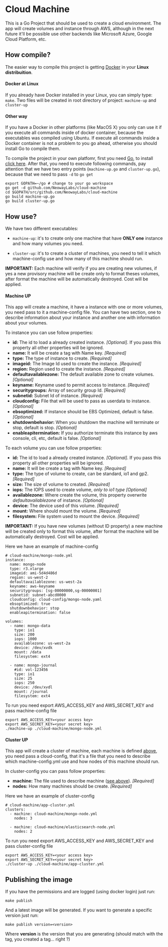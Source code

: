 # Cloud Machine

This is a Go Project that should be used to create a cloud environment. The app
will create volumes and instance through AWS, although in the next future it'll
be possible use other backends like Microsoft Azure, Google Cloud Platform, etc.

## How compile?

The easier way to compile this project is getting
[Docker](http://docs.docker.com/linux/step_one/) in your **Linux distribuition**.

#### Docker at Linux

If you already have Docker installed in your Linux, you can simply type:
```make```. Two files will be created in root directory of project:
```machine-up``` and ```cluster-up```

#### Other way

If you have a Docker in other platforms (like MacOS X) you only can use it if
you execute all commands inside of docker container, because the executables
was compiled using Ubuntu. If execute all commands inside a Docker container is
not a problem to you go ahead, otherwise you should install Go to compile them.

To compile the project in your own platfomr, first you need
[Go](http://golang.org), to install [click here](https://golang.org/doc/install).
After that, you need to execute following commands, pay attention that we have
two entry points (```machine-up.go``` and ```cluster-up.go```), because that
we need to pass ```-d``` to ```go get```

```
export GOPATH=~/go # change to your go workspace
go get -d github.com/NeowayLabs/cloud-machine
cd $GOPATH/src/github.com/NeowayLabs/cloud-machine
go build machine-up.go
go build cluster-up.go
```

## How use?

We have two different executables:

* ```machine-up```: it's to create only one machine that have **ONLY one**
instance and how many volumes you need.

* ```cluster-up```: it's to create a cluster of machines, you need to tell it
which machine-config use and how many of this machine should run.

**IMPORTANT:** Each machine will verify if you are creating new volumes, if yes
a new provisory machine will be create only to format theses volumes, after
format the machine will be automatically destroyed. Cost will be applied.

#### Machine UP

This app will create a machine, it have a instance with one or more volumes, you
need pass to it a machine-config file. You can have two section, one to
describe information about your instance and another one with information about
your volumes.

To instance you can use follow properties:

* **id:** The id to load a already created instance. *[Optional]*. If you pass
this property all other properties will be ignored.
* **name:** It will be create a tag with Name key. *[Required]*
* **type:** The type of instance to create. *[Required]*
* **imageid:** The Image Id used to create the instance. *[Required]*
* **region:** Region used to create the instance. *[Required]*
* **defaultavailablezone:** The default available zone to create volumes. *[Optional]*
* **keyname:** Keyname used to permit access to instance. *[Required]*
* **securitygroups:** Array of security group Id. *[Required]*
* **subnetid:** Subnet Id of instance. *[Required]*
* **cloudconfig:** File that will be used to pass as userdata to instance. *[Optional]*
* **ebsoptimized:** If instance should be EBS Optimized, default is false. *[Optional]*
* **shutdownbehavior:** When you shutdown the machine will terminate or stop, default is stop. *[Optional]*
* **enableapitermination:** If you authorize terminate this instance by aws console, cli, etc, default is false. *[Optional]*

To each volume you can use follow properties:

* **id:** The id to load a already created instance. *[Optional]*. If you pass
this property all other properties will be ignored.
* **name:** It will be create a tag with Name key. *[Required]*
* **type:** The type of volume to create, can be standard, io1 and gp2. *[Required]*
* **size:** The size of volume to created. *[Required]*
* **iops:** The IOPS used to create volume, *only to io1 type* *[Optional]*
* **availablezone:** Where create the volume, this property overwrite
*defaultavailablezone* of instance. *[Optional]*
* **device:** The device used of this volume. *[Required]*
* **mount:** Where should mount the volume. *[Required]*
* **filesystem:** File system used to mount the device. *[Required]*

**IMPORTANT:** If you have new volumes (without ID property) a new machine will
be created only to format this volume, after format the machine will be
automatically destroyed. Cost will be applied.

Here we have an example of machine-config

```
# cloud-machine/mongo-node.yml
instance:
  name: mongo-node
  type: r3.xlarge
  imageid: ami-5d4d486d
  region: us-west-2
  defaultavailablezone: us-west-2a
  keyname: aws-keyname
  securitygroups: [sg-00000000,sg-00000001]
  subnetid: subnet-abcd0000
  cloudconfig: cloud-config/mongo-node.yaml
  ebsoptimized: true
  shutdownbehavior: stop
  enableapitermination: false

volumes:
  - name: mongo-data
    type: io1
    size: 200
    iops: 1000
    availablezone: us-west-2a
    device: /dev/xvdk
    mount: /data
    filesystem: ext4

  - name: mongo-journal
    #id: vol-123456
    type: io1
    size: 25
    iops: 250
    device: /dev/xvdl
    mount: /journal
    filesystem: ext4
```

To run you need export AWS_ACCESS_KEY and AWS_SECRET_KEY and pass machine-config
file

```
export AWS_ACCESS_KEY=<your access key>
export AWS_SECRET_KEY=<your secret key>
./machine-up ./cloud-machine/mongo-node.yml
```

#### Cluster UP

This app will create a cluster of machine, each machine is defined
[above](#machine-up), you need pass a cloud-config, that it's a file that you
need to describe which machine-config.yml use and how nodes of this machine
should run.

In cluster-config you can pass follow properties:

* **machine:** The file used to describe machine ([see above](#machine-up)). *[Required]*
* **nodes:** How many machines should be create. *[Required]*

Here we have an example of cluster-config

```
# cloud-machine/app-cluster.yml
clusters:
  - machine: cloud-machine/mongo-node.yml
    nodes: 3

  - machine: cloud-machine/elasticsearch-node.yml
    nodes: 2
```

To run you need export AWS_ACCESS_KEY and AWS_SECRET_KEY and pass cluster-config
file

```
export AWS_ACCESS_KEY=<your access key>
export AWS_SECRET_KEY=<your secret key>
./cluster-up ./cloud-machine/app-cluster.yml
```

## Publishing the image

If you have the permissions and are logged (using docker login) just run:

    make publish

And a latest image will be generated. If you want to generate a specific version just run:

    make publish version=<version>

Where **version** is the version that you are generating (should match with the tag, you created a tag... right ?)
